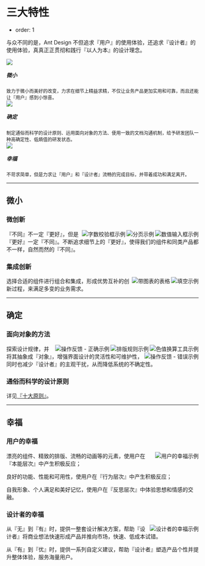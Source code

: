 # 三大特性

- order: 1

与众不同的是，Ant Design 不但追求『用户』的使用体验，还追求『设计者』的使用体验，真真正正贯彻和践行『以人为本』的设计理念。

<div style="margin-left:-40px;margin-right:-40px;overflow:hidden;">
  <div class="col-8 features">
    <img src="https://os.alipayobjects.com/rmsportal/OVirOHTeAdzDBuQ.png">
    <h5>微小</h5>
    <div>致力于微小而美好的改变，力求在细节上精益求精，不仅让业务产品更加实用和可靠，而且还能让『用户』感到小惊喜。</div>
  </div>
  <div class="col-8 features">
    <img src="https://os.alipayobjects.com/rmsportal/iJbUiLYpuPBXUhV.png">
    <h5>确定</h5>
    <div>制定通俗而科学的设计原则、运用面向对象的方法、使用一致的文档沟通机制，给予研发团队一种高确定性、低熵值的研发状态。</div>
  </div>
  <div class="col-8 features">
    <img src="https://os.alipayobjects.com/rmsportal/uSOjjlCRjRIhtIY.png">
    <h5>幸福</h5>
    <div>不苛求简单，但是力求让『用户』和『设计者』流畅的完成目标，并带着成功和满足离开。</div>
  </div>
</div>

<style>
.features {
  padding: 0 40px;
  font-size: 12px;
}
.features h5 {
  font-size: 14px;
  margin-top: 16px;
}
</style>

---

## 微小

### 微创新

<img class="preview-img" align="right" alt="数值输入框示例" description="鼠标『悬停』时，可点击区域会放大。" src="https://os.alipayobjects.com/rmsportal/GGXdyrOtvUtOKXe.png">

<img class="preview-img" align="right" alt="分页示例" description="鼠标点击省略符，可以实现批量切换。" src="https://os.alipayobjects.com/rmsportal/UEYPnVhQsOjytSa.png">

<img class="preview-img" align="right" alt="字数校验框示例" description="使用颜色和下划线标注超出的文案，系统即时反应，以便用户进行调整。" src="https://os.alipayobjects.com/rmsportal/JxzQIRfMCtMjuaH.png">

『不同』不一定『更好』，但是『更好』一定『不同』。不断追求细节上的『更好』，使得我们的组件和同类产品都不一样，自然而然的『不同』。

### 集成创新

<img class="preview-img" align="right" alt="填空示例" description="组合了标签和输入项，可以帮助用户理解当前的状况，以及需要提供什么数据。" src="https://os.alipayobjects.com/rmsportal/RGFMJRSgCAVCKOl.png">

<img class="preview-img" align="right" alt="带图表的表格" description="组合了 Table 和 Chart ，鼠标『悬停』时展现更多详情内容。" src="https://os.alipayobjects.com/rmsportal/hjHOMRIbvIUUBXS.png">

选择合适的组件进行组合和集成，形成优势互补的创新过程，来满足多变的业务需求。

---

## 确定

### 面向对象的方法

<img class="preview-img" align="right" alt="色值换算工具示例" description="定义『原色』后，用『加黑』和『加白』的方式快速、科学的得出 Normal、Hover 等多个『状态色』。" src="https://os.alipayobjects.com/rmsportal/MqsXoBBSDmoEDqn.png">

<img class="preview-img" align="right" alt="排版规则示例" description="运用『亲密性』原则，只需定义 n 的值，就可以得出确定的间距。" src="https://os.alipayobjects.com/rmsportal/WNEbRORxzEvvFKy.png">

<img class="preview-img" noPadding align="right" alt="操作反馈 - 正确示例" description="将可被通用的文案抽象成『确定』、『操作』等通用术语，集中进行调用和维护。虽然『用户』体验 -1 分，但是『设计者』体验 +5 分。" good src="https://os.alipayobjects.com/rmsportal/rtbYGKfPOpWRJID.png">

<img class="preview-img" noPadding align="right" alt="操作反馈 - 错误示例" bad description="这是体验更好的反馈方式，但是对『设计者』来说是灾难。因为这些『删除』文案只能通过人肉维护，难免产生遗漏和错别字，增大了系统的不确定性，这在多人合作和需求变更时尤为明显。" src="https://os.alipayobjects.com/rmsportal/OWLtvGCGmqawyPt.png">

探索设计规律，并将其抽象成『对象』，增强界面设计的灵活性和可维护性，同时也减少『设计者』的主观干扰，从而降低系统的不确定性。

### 通俗而科学的设计原则

详见[『十大原则』](./principle)。

---

## 幸福

### 用户的幸福

<img class="preview-img" noPadding align="right" alt="用户的幸福示例" description="想了解更多内容，可阅读唐纳德•A•诺曼所著的 《设计心理学 3》。" src="https://os.alipayobjects.com/rmsportal/sBjNEGgHEpNfqTs.png">

漂亮的组件、精致的排版、流畅的动画等的元素，使用户在『本能层次』中产生积极反应；

良好的功能、性能和可用性，使用户在『行为层次』中产生积极反应；

自我形象、个人满足和美好记忆，使用户在『反思层次』中体验思想和情感的交融。

### 设计者的幸福

<img class="preview-img" noPadding align="right" alt="设计者的幸福示例" description="Ant Design 无法保证业务产品能否成功，但是能帮助业务产品『正确的成功』或者『正确的失败』。" src="https://os.alipayobjects.com/rmsportal/eMcdBWuZxRbvlvW.png">

从『无』到『有』时，提供一整套设计解决方案，帮助『设计者』将商业想法快速形成产品并推向市场，快速、低成本试错。

从『有』到『优』时，提供一系列自定义建议，帮助『设计者』塑造产品个性并提升整体体验，服务海量用户。
